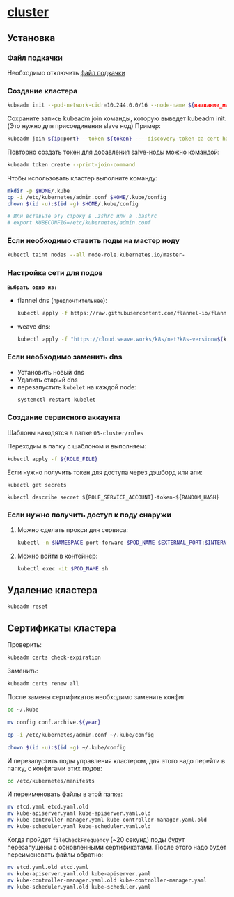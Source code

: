 # [cluster](https://kubernetes.io/docs/setup/production-environment/tools/kubeadm/create-cluster-kubeadm/)

## Установка

### Файл подкачки

Необходимо отключить [файл подкачки](../../common/swap.md)

### Создание кластера

```bash
kubeadm init --pod-network-cidr=10.244.0.0/16 --node-name ${название_мастер_ноды}
```

Сохраните запись kubeadm join команды, которую выведет kubeadm init. (Это нужно для присоединения slave нод) Пример:

```bash
kubeadm join ${ip:port} --token ${token} ----discovery-token-ca-cert-hash ${ca}
```

Повторно создать токен для добавления salve-ноды можно командой:

```bash
kubeadm token create --print-join-command
```

Чтобы использовать кластер выполните команду:

```bash
mkdir -p $HOME/.kube
cp -i /etc/kubernetes/admin.conf $HOME/.kube/config
chown $(id -u):$(id -g) $HOME/.kube/config

# Или вставьте эту строку в .zshrc или в .bashrc
# export KUBECONFIG=/etc/kubernetes/admin.conf
```

### Если необходимо ставить поды на мастер ноду

```bash
kubectl taint nodes --all node-role.kubernetes.io/master-
```

### Настройка сети для подов

**`Выбрать одно из:`**

* flannel dns (`предпочтительнее`):
   ```bash
   kubectl apply -f https://raw.githubusercontent.com/flannel-io/flannel/master/Documentation/kube-flannel.yml
   ```
* weave dns:
   ```bash
   kubectl apply -f "https://cloud.weave.works/k8s/net?k8s-version=$(kubectl version | base64 | tr -d '\n')"
   ```

### Если необходимо заменить dns

* Установить новый dns
* Удалить старый dns
* перезапустить `kubelet` на каждой node:
  ```bash
  systemctl restart kubelet
  ```

### Создание сервисного аккаунта

Шаблоны находятся в папке `03-cluster/roles`

Переходим в папку с шаблоном и выполняем:

```bash
kubectl apply -f ${ROLE_FILE}
```

Если нужно получить токен для доступа через дэшборд или апи:

```cubectl
kubectl get secrets

kubectl describe secret ${ROLE_SERVICE_ACCOUNT}-token-${RANDOM_HASH}
```

### Если нужно получить доступ к поду снаружи

1. Можно сделать прокси для сервиса:
   ```bash
   kubectl -n $NAMESPACE port-forward $POD_NAME $EXTERNAL_PORT:$INTERNAL_PORT
   ```
2. Можно войти в контейнер:
   ```bash
   kubectl exec -it $POD_NAME sh
   ```

## Удаление кластера

```bash
kubeadm reset
```

## Сертификаты кластера

Проверить:

```bash
kubeadm certs check-expiration
```

Заменить:

```bash
kubeadm certs renew all
```

После замены сертификатов необходимо заменить конфиг

```bash
cd ~/.kube

mv config conf.archive.${year}

cp -i /etc/kubernetes/admin.conf ~/.kube/config

chown $(id -u):$(id -g) ~/.kube/config 
```

И перезапустить поды управления кластером, для этого надо перейти в папку, с конфигами этих подов:

```bash
cd /etc/kubernetes/manifests
```

И переименовать файлы в этой папке:

```bash
mv etcd.yaml etcd.yaml.old
mv kube-apiserver.yaml kube-apiserver.yaml.old
mv kube-controller-manager.yaml kube-controller-manager.yaml.old
mv kube-scheduler.yaml kube-scheduler.yaml.old
```

Когда пройдет `fileCheckFrequency` (~20 секунд) поды будут перезапущены с обновленными сертификатами. После этого надо будет переименовать файлы обратно:

```bash
mv etcd.yaml.old etcd.yaml
mv kube-apiserver.yaml.old kube-apiserver.yaml
mv kube-controller-manager.yaml.old kube-controller-manager.yaml
mv kube-scheduler.yaml.old kube-scheduler.yaml
```
